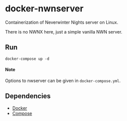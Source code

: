 # docker-nwnserver
Containerization of Neverwinter Nights server on Linux.

There is no NWNX here, just a simple vanilla NWN server.

## Run
```
docker-compose up -d
```

#### Note
Options to nwserver can be given in `docker-compose.yml`.

## Dependencies
- [Docker](https://docs.docker.com/engine/installation/)
- [Compose](https://docs.docker.com/compose/install/)
